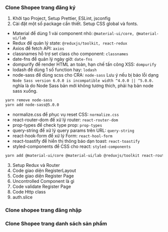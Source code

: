 ### Clone Shopee trang đăng ký

1. Khởi tạo Project, Setup Prettier, ESLint, jsconfig
2. Cài đặt một số package cần thiết. Setup CSS global và fonts.

- Material để dùng 1 vài component nhỏ: `@material-ui/core, @material-ui/lab`
- Redux để quản lý state: `@reduxjs/toolkit, react-redux`
- Axios để fetch API: `axios`
- classnames hỗ trợ set class cho component: `classnames`
- date-fns để quản lý ngày giờ: `date-fns`
- dompurify để render HTML an toàn, hạn chế tấn công XSS: `dompurify`
- lodash để dùng 1 số function hay: `lodash`
- node-sass để dùng scss cho CRA: `node-sass`
  Lưu ý nếu bị báo lỗi dạng `Node Sass version 6.0.0 is incompatible width ^4.0.0 || ^5.0.0.` nghĩa là do Node Sass bản mới không tương thích, phải hạ bản node sass xuống.

```bash
yarn remove node-sass
yarn add node-sass@5.0.0
```

- normalize.css để phục vụ reset CSS: `normalize.css`
- react-router-dom để xử lý router: `react-router-dom`
- prop-types để check type prop: `prop-types`
- query-string để xử lý query params trên URL: `query-string`
- react-hook-form để xử lý Form: `react-hool-form`
- react-toastify để hiển thị thông báo dạn toast: `react-toastify`
- styled-components để CSS cho react: `styled-components`

```bash
yarn add @material-ui/core @material-ui/lab @reduxjs/toolkit react-router-dom react-redux axios classnames date-fns dompurify lodash node-sass normalize.css prop-types query-string react-hook-form react-toastify styled-components
```

3. Setup Redux và Router
4. Code giao diện RegisterLayout
5. Code giao diện Register Page
6. Uncontrolled Component là gì
7. Code validate Register Page
8. Code Http class
9. auth.slice

### Clone shopee trang đăng nhập

### Clone Shopee trang danh sách sản phẩm
